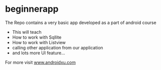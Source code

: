 # beginnerapp

The Repo contains a very basic app developed as a part of android course

* This will teach 
* How to work with Sqllite
* How to work with Listview
* calling other application from our application
* and lots more UI feature...

For more visit www.androidxu.com
